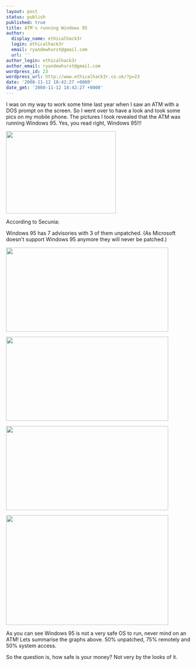 ```yaml
---
layout: post
status: publish
published: true
title: ATM's running Windows 95
author:
  display_name: ethicalhack3r
  login: ethicalhack3r
  email: ryandewhurst@gmail.com
  url: ''
author_login: ethicalhack3r
author_email: ryandewhurst@gmail.com
wordpress_id: 23
wordpress_url: http://www.ethicalhack3r.co.uk/?p=23
date: '2008-11-12 18:42:27 +0000'
date_gmt: '2008-11-12 18:42:27 +0000'
---
```

<p>I was on my way to work some time last year when I saw an ATM with a DOS prompt on the screen. So I went over to have a look and took some pics on my mobile phone. The pictures I took revealed that the ATM was running Windows 95. Yes, you read right, Windows 95!!!</p>
<p><a href="http://www.ethicalhack3r.co.uk/wp-content/uploads/2008/11/dsc00098.jpg"><img class="alignnone size-medium wp-image-24" title="dsc00098" src="http://www.ethicalhack3r.co.uk/wp-content/uploads/2008/11/dsc00098-300x225.jpg" alt="" width="300" height="225" /></a></p>
<p>According to Secunia:</p>
<p>Windows 95 has 7 advisories with 3 of them unpatched. (As Microsoft doesn't support Windows 95 anymore they will never be patched.)</p>
<p><img class="alignnone" title="Solution Status" src="http://secunia.com/advisories/graph/?type=sol&amp;period=all&amp;prod=393" alt="" width="443" height="230" /></p>
<p><img class="alignnone" title="Criticality" src="http://secunia.com/advisories/graph/?type=cri&amp;period=all&amp;prod=393" alt="" width="443" height="230" /></p>
<p><img class="alignnone" title="Where" src="http://secunia.com/advisories/graph/?type=fro&amp;period=all&amp;prod=393" alt="" width="443" height="230" /></p>
<p><img class="alignnone" title="Impact" src="http://secunia.com/advisories/graph/?type=imp&amp;period=all&amp;prod=393" alt="" width="443" height="300" /></p>
<p>As you can see Windows 95 is not a very safe OS to run, never mind on an ATM! Lets summarise the graphs above. 50% unpatched, 75% remotely and 50% system access.</p>
<p>So the question is, how safe is your money? Not very by the looks of it.</p>
